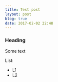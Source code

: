```yaml
---
title: Test post
layout: post
blog: true
date: 2017-02-02 22:48
---
```


### Heading

Some text

List:
- L1
- L2
